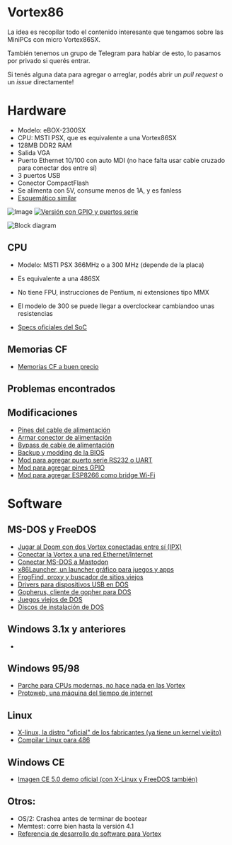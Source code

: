 # Vortex86

La idea es recopilar todo el contenido interesante que tengamos sobre las MiniPCs con micro Vortex86SX.

También tenemos un grupo de Telegram para hablar de esto, lo pasamos por privado si querés entrar.

Si tenés alguna data para agregar o arreglar, podés abrir un _pull request_ o un _issue_ directamente! 

# Hardware

- Modelo: eBOX-2300SX
- CPU: MSTI PSX, que es equivalente a una Vortex86SX
- 128MB DDR2 RAM
- Salida VGA
- Puerto Ethernet 10/100 con auto MDI (no hace falta usar cable cruzado para conectar dos entre sí)
- 3 puertos USB
- Conector CompactFlash
- Se alimenta con 5V, consume menos de 1A, y es fanless
- [Esquemático similar](https://www.vortex86.com/downloadsStart?serial=VSX-EVB-SCH)

![Image](https://m.media-amazon.com/images/I/41fR1BKOhvL.jpg)
[![Versión con GPIO y puertos serie](https://upload.wikimedia.org/wikipedia/commons/thumb/e/ec/EBOX_PC_2300_SX_internal.jpg/562px-EBOX_PC_2300_SX_internal.jpg)](https://commons.wikimedia.org/wiki/File:EBOX_PC_2300_SX_internal.jpg)

![Block diagram](https://www.dmp.com.tw/tech/vortex86sx/img/Vortex86SX_block_diagram.gif)

## CPU
- Modelo: MSTI PSX 366MHz o a 300 MHz (depende de la placa)
- Es equivalente a una 486SX
- No tiene FPU, instrucciones de Pentium, ni extensiones tipo MMX
- El modelo de 300 se puede llegar a overclockear cambiandoo unas resistencias

- [Specs oficiales del SoC](https://www.dmp.com.tw/tech/vortex86sx/)

## Memorias CF
- [Memorias CF a buen precio](https://articulo.mercadolibre.com.ar/MLA-873109407-apacer-memoria-compact-flesh-cf5-32-gb-_JM?quantity=1)

## Problemas encontrados

## Modificaciones

- [Pines del cable de alimentación](https://www.youtube.com/watch?v=gUz2xTNYLwo&t=72s)
- [Armar conector de alimentación](https://www.youtube.com/watch?v=4KoLS5mJQUQ)
- [Bypass de cable de alimentación](mod_power_bypass.md)
- [Backup y modding de la BIOS](mod_bios.md)
- [Mod para agregar puerto serie RS232 o UART](mod_rs232.md)
- [Mod para agregar pines GPIO](mod_gpio.md)
- [Mod para agregar ESP8266 como bridge Wi-Fi](https://vintage2000.org/dos/serial_wifi_adapter)

# Software

## MS-DOS y FreeDOS
- [Jugar al Doom con dos Vortex conectadas entre sí (IPX)](dos_doom.md)
- [Conectar la Vortex a una red Ethernet/Internet](dos_ethernet.md)
- [Conectar MS-DOS a Mastodon](https://fabulous.systems/posts/2023/08/connecting-ms-dos-to-the-internet-and-the-fediverse/)
- [x86Launcher, un launcher gráfico para juegos y apps](https://github.com/megatron-uk/x86Launcher)
- [FrogFind, proxy y buscador de sitios viejos](http://frogfind.com/)
- [Drivers para dispositivos USB en DOS](https://www.bretjohnson.us/)
- [Gopherus, cliente de gopher para DOS](https://sourceforge.net/projects/gopherus/)
- [Juegos viejos de DOS](https://archive.org/details/DOSGamesCollection2015)
- [Discos de instalación de DOS](https://winworldpc.com/product/ms-dos/622)

## Windows 3.1x y anteriores
- 

## Windows 95/98
- [Parche para CPUs modernas, no hace nada en las Vortex](https://github.com/JHRobotics/patcher9x)
- [Protoweb, una máquina del tiempo de internet](https://protoweb.org/)

## Linux
- [X-linux, la distro "oficial" de los fabricantes (ya tiene un kernel viejito)](http://www.dmp.com.tw/tech/os-xlinux/xlinux-manual-5.7.htm)
- [Compilar Linux para 486](https://ocawesome101.github.io/486-linux.html)

## Windows CE
- [Imagen CE 5.0 demo oficial (con X-Linux y FreeDOS también)](http://www.dmp.com.tw/tech/vortex86sx/demo/070529.GHO)

## Otros: 
- OS/2: Crashea antes de terminar de bootear
- Memtest: corre bien hasta la versión 4.1
- [Referencia de desarrollo de software para Vortex](http://www.dmp.com.tw/tech/DMP_Vortex86_Series_Software_Programming_Reference_091216.pdf)
